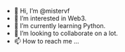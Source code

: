- 👋 Hi, I’m @mistervf
- 👀 I’m interested in Web3.
- 🌱 I’m currently learning Python.
- 💞️ I’m looking to collaborate on a lot.
- 📫 How to reach me ...

<!---
mistervf/mistervf is a ✨ special ✨ repository because its `README.md` (this file) appears on your GitHub profile.
You can click the Preview link to take a look at your changes.
--->
